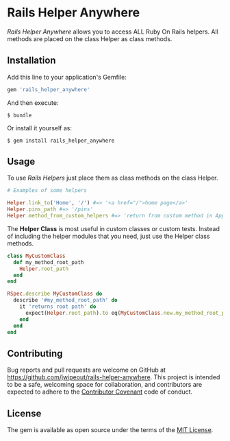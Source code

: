 # Rails Helper Anywhere

_Rails Helper Anywhere_ allows you to access ALL Ruby On Rails helpers. All methods are placed on the class Helper as class methods.

## Installation

Add this line to your application's Gemfile:

```ruby
gem 'rails_helper_anywhere'
```

And then execute:

```
$ bundle
```

Or install it yourself as:

```
$ gem install rails_helper_anywhere
```

## Usage

To use _Rails Helpers_ just place them as class methods on the class Helper.

```ruby
# Examples of some helpers

Helper.link_to('Home', '/') #=> '<a href="/">home page</a>'
Helper.pins_path #=> '/pins'
Helper.method_from_custom_helpers #=> 'return from custom method in ApplicationHelper module'
```

The __Helper Class__ is most useful in custom classes or custom tests. Instead of including the helper modules that you need, just use the Helper class methods.

```ruby
class MyCustomClass
  def my_method_root_path
    Helper.root_path
  end
end

RSpec.describe MyCustomClass do
  describe '#my_method_root_path' do
    it 'returns root path' do
      expect(Helper.root_path).to eq(MyCustomClass.new.my_method_root_path)
    end
  end
end
```

## Contributing

Bug reports and pull requests are welcome on GitHub at https://github.com/jwipeout/rails-helper-anywhere. This project is intended to be a safe, welcoming space for collaboration, and contributors are expected to adhere to the [Contributor Covenant](http://contributor-covenant.org) code of conduct.


## License

The gem is available as open source under the terms of the [MIT License](http://opensource.org/licenses/MIT).
